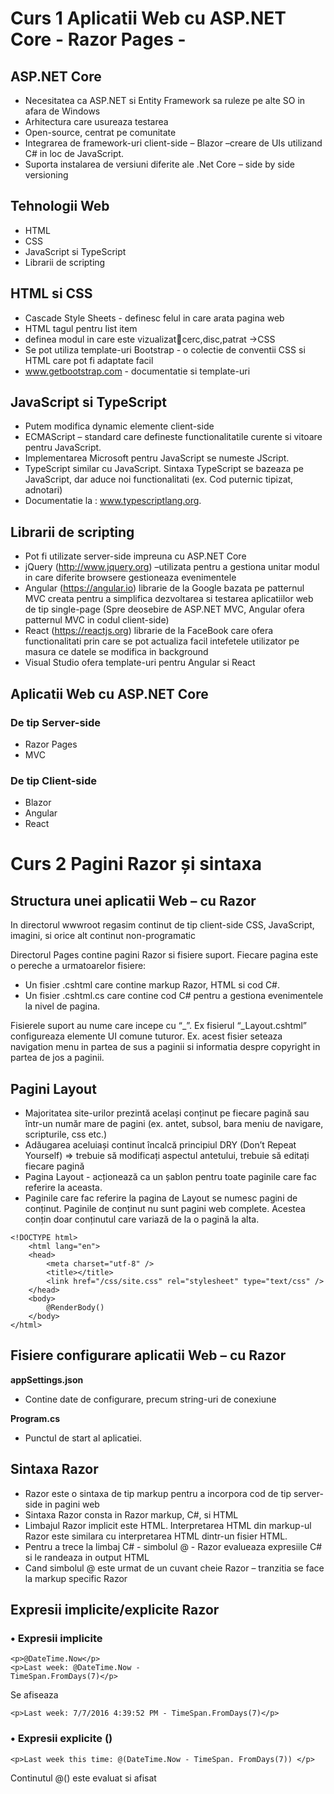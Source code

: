 # Curs 1 Aplicatii Web cu ASP.NET Core - Razor Pages -

## ASP.NET Core
* Necesitatea ca ASP.NET si Entity Framework sa ruleze pe alte SO in afara de Windows
* Arhitectura care usureaza testarea
* Open-source, centrat pe comunitate
* Integrarea de framework-uri client-side – Blazor –creare de UIs utilizand C# in loc de JavaScript.
* Suporta instalarea de versiuni diferite ale .Net Core – side by side versioning

## Tehnologii Web
* HTML
* CSS
* JavaScript si TypeScript
* Librarii de scripting


## HTML si CSS
* Cascade Style Sheets - definesc felul in care arata pagina web
* HTML tagul pentru list item <li> definea modul in care este vizualizatcerc,disc,patrat ->CSS
* Se pot utiliza template-uri Bootstrap - o colectie de conventii CSS si HTML care pot fi adaptate facil
* www.getbootstrap.com - documentatie si template-uri

## JavaScript si TypeScript
* Putem modifica dynamic elemente client-side
* ECMAScript – standard care defineste functionalitatile curente si vitoare pentru JavaScript.
* Implementarea Microsoft pentru JavaScript se numeste JScript. 
* TypeScript similar cu JavaScript. Sintaxa TypeScript se bazeaza pe JavaScript, dar aduce noi functionalitati (ex. Cod puternic tipizat, adnotari)
* Documentatie la : www.typescriptlang.org.

## Librarii de scripting
* Pot fi utilizate server-side impreuna cu ASP.NET Core
* jQuery (http://www.jquery.org) –utilizata pentru a gestiona unitar modul in care diferite browsere gestioneaza evenimentele
* Angular (https://angular.io) librarie de la Google bazata pe patternul MVC creata pentru a simplifica dezvoltarea si testarea aplicatiilor web de tip single-page (Spre deosebire de ASP.NET MVC, Angular ofera patternul MVC in codul client-side)
* React (https://reactjs.org) librarie de la FaceBook care ofera functionalitati prin care se pot actualiza facil intefetele utilizator pe masura ce datele se modifica in background
* Visual Studio ofera template-uri pentru Angular si React

## Aplicatii Web cu ASP.NET Core
### De tip Server-side
* Razor Pages
* MVC

### De tip Client-side
* Blazor
* Angular
* React


# Curs 2 Pagini Razor și sintaxa

## Structura unei aplicatii Web – cu Razor

In directorul wwwroot regasim continut de tip client-side CSS, JavaScript, imagini, si orice alt continut non-programatic

Directorul Pages contine pagini Razor si fisiere suport. Fiecare pagina este o pereche a urmatoarelor fisiere:

* 	Un fisier .cshtml care contine markup Razor, HTML si cod C#.
* 	Un fisier .cshtml.cs care contine cod C# pentru a gestiona evenimentele la nivel de pagina.

Fisierele suport au nume care incepe cu “_”. Ex fisierul “_Layout.cshtml” configureaza elemente UI comune tuturor. Ex. acest fisier seteaza
navigation menu in partea de sus a paginii si informatia despre copyright in 
partea de jos a paginii.

## Pagini Layout

* Majoritatea site-urilor prezintă același conținut pe fiecare pagină sau într-un număr mare de pagini (ex. antet, subsol, bara meniu de navigare, scripturile, css etc.)
* Adăugarea aceluiași continut încalcă principiul DRY (Don’t Repeat Yourself) => trebuie să modificați aspectul antetului, trebuie să editați fiecare pagină
* Pagina Layout - acționează ca un șablon pentru toate paginile care fac referire la aceasta. 
* Paginile care fac referire la pagina de Layout se numesc pagini de conținut. Paginile de conținut nu sunt pagini web complete. Acestea conțin doar conținutul care variază de la o pagină la alta.

```
<!DOCTYPE html>
	<html lang="en">
	<head>
		<meta charset="utf-8" />
		<title></title>
		<link href="/css/site.css" rel="stylesheet" type="text/css" />
	</head>
	<body>
		@RenderBody()
	</body>
</html>
```

## Fisiere configurare aplicatii Web – cu Razor

**appSettings.json**

* Contine date de configurare, precum string-uri de conexiune

**Program.cs**

* Punctul de start al aplicatiei.


## Sintaxa Razor

* Razor este o sintaxa de tip markup pentru a incorpora cod de tip server-side in pagini web
* Sintaxa Razor consta in Razor markup, C#, si HTML
* Limbajul Razor implicit este HTML. Interpretarea HTML din markup-ul Razor este similara cu interpretarea HTML dintr-un fisier HTML. 
* Pentru a trece la limbaj C# - simbolul @ - Razor evalueaza expresiile C# si le randeaza in output HTML
* Cand simbolul @ este urmat de un cuvant cheie Razor – tranzitia se face la markup specific Razor


## Expresii implicite/explicite Razor

### • Expresii implicite

```
<p>@DateTime.Now</p>
<p>Last week: @DateTime.Now - 
TimeSpan.FromDays(7)</p>
```
Se afiseaza

```
<p>Last week: 7/7/2016 4:39:52 PM - TimeSpan.FromDays(7)</p>
```

### • Expresii explicite ()

```
<p>Last week this time: @(DateTime.Now - TimeSpan. FromDays(7)) </p>
```

Continutul @() este evaluat si afisat